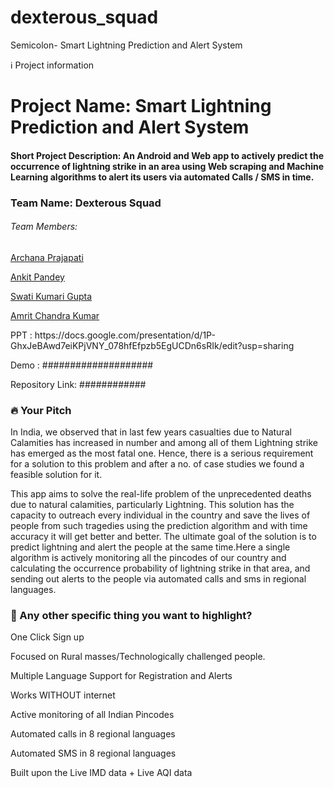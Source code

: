 # dexterous_squad

Semicolon- Smart Lightning Prediction and Alert System

ℹ️ Project information
<h1> Project Name: Smart Lightning Prediction and Alert System </h1>
<h4> Short Project Description: An Android and Web app to actively predict the occurrence of lightning strike in an area using Web scraping and Machine Learning algorithms to alert its users via automated Calls / SMS in time. </h4> 
<div>
<h3>Team Name: Dexterous Squad</h3>
  <h6>Team Members:</h6>
  <p><a href="https://github.com/archana0708">Archana Prajapati</a></p>
<p><a href="https://github.com/ANKITSPANDEY">Ankit Pandey</a></p>
<p><a href="https://github.com/SwatiKumariGupta">Swati Kumari Gupta</a></p>
<p><a href="https://github.com/Amritchandra99">Amrit Chandra Kumar</a></p>
</div>  
<div>  
<!-- Demo Link: http://13.126.31.37:8000 -->
<p>PPT : https://docs.google.com/presentation/d/1P-GhxJeBAwd7eiKPjVNY_078hfEfpzb5EgUCDn6sRIk/edit?usp=sharing</p>
<p>Demo : ####################</p>
<p>Repository Link: ############</p>
</div>    


<div>
<h3>🔥 Your Pitch</h3>
<p>In India, we observed that in last few years casualties due to Natural Calamities has increased in number and among all of them Lightning strike has emerged as the most fatal one. Hence, there is a serious requirement for a solution to this problem and after a no. of case studies we found a feasible solution for it.</p>
<p>This app aims to solve the real-life problem of the unprecedented deaths due to natural calamities, particularly Lightning. This solution has the capacity to outreach every individual in the country and save the lives of people from such tragedies using the prediction algorithm and with time accuracy it will get better and better. The ultimate goal of the solution is to predict lightning and alert the people at the same time.Here a single algorithm is actively monitoring all the pincodes of our country and calculating the occurrence probability of lightning strike in that area, and sending out alerts to the people via automated calls and sms in regional languages.</p>
</div>  

<div>
<h3>🔦 Any other specific thing you want to highlight?</h3>
<p>One Click Sign up</p>
<p>Focused on Rural masses/Technologically challenged people.</p>
<p>Multiple Language Support for Registration and Alerts</p>
<p>Works WITHOUT internet</p>
<p>Active monitoring of all Indian Pincodes</p>
<p>Automated calls in 8 regional languages</p>
<p>Automated SMS in 8 regional languages</p>
<p>Built upon the Live IMD data + Live AQI data</p>
</div>  

